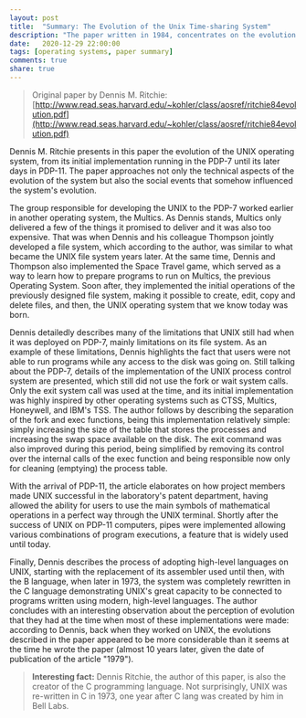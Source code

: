 ```yaml
---
layout: post
title:  "Summary: The Evolution of the Unix Time-sharing System"
description: "The paper written in 1984, concentrates on the evolution of UNIX file system, the process-control mechanism, and the idea of pipelined commands."
date:   2020-12-29 22:00:00
tags: [operating systems, paper summary]
comments: true
share: true
---
```


> Original paper by Dennis M. Ritchie: [http://www.read.seas.harvard.edu/~kohler/class/aosref/ritchie84evolution.pdf](http://www.read.seas.harvard.edu/~kohler/class/aosref/ritchie84evolution.pdf)

Dennis M. Ritchie presents in this paper the evolution of the UNIX operating system, from its initial implementation running in the PDP-7 until its later days in PDP-11. The paper approaches not only the technical aspects of the evolution of the system but also the social events that somehow influenced the system's evolution.

The group responsible for developing the UNIX to the PDP-7 worked earlier in another operating system, the Multics. As Dennis stands, Multics only delivered a few of the things it promised to deliver and it was also too expensive. That was when Dennis and his colleague Thompson jointly developed a file system, which according to the author, was similar to what became the UNIX file system years later. At the same time, Dennis and Thompson also implemented the Space Travel game, which served as a way to learn how to prepare programs to run on Multics, the previous Operating System. Soon after, they implemented the initial operations of the previously designed file system, making it possible to create, edit, copy and delete files, and then, the UNIX operating system that we know today was born.

Dennis detailedly describes many of the limitations that UNIX still had when it was deployed on PDP-7, mainly limitations on its file system. As an example of these limitations, Dennis highlights the fact that users were not able to run programs while any access to the disk was going on. Still talking about the PDP-7, details of the implementation of the UNIX process control system are presented, which still did not use the fork or wait system calls. Only the exit system call was used at the time, and its initial implementation was highly inspired by other operating systems such as CTSS, Multics, Honeywell, and IBM's TSS. The author follows by describing the separation of the fork and exec functions, being this implementation relatively simple: simply increasing the size of the table that stores the processes and increasing the swap space available on the disk. The exit command was also improved during this period, being simplified by removing its control over the internal calls of the exec function and being responsible now only for cleaning (emptying) the process table.

With the arrival of PDP-11, the article elaborates on how project members made UNIX successful in the laboratory's patent department, having allowed the ability for users to use the main symbols of mathematical operations in a perfect way through the UNIX terminal. Shortly after the success of UNIX on PDP-11 computers, pipes were implemented allowing various combinations of program executions, a feature that is widely used until today.

Finally, Dennis describes the process of adopting high-level languages on UNIX, starting with the replacement of its assembler used until then, with the B language, when later in 1973, the system was completely rewritten in the C language demonstrating UNIX's great capacity to be connected to programs written using modern, high-level languages. The author concludes with an interesting observation about the perception of evolution that they had at the time when most of these implementations were made: according to Dennis, back when they worked on UNIX, the evolutions described in the paper appeared to be more considerable than it seems at the time he wrote the paper (almost 10 years later, given the date of publication of the article "1979").

> **Interesting fact:** Dennis Ritchie, the author of this paper, is also the creator of the C programming language. Not surprisingly, UNIX was re-written in C in 1973, one year after C lang was created by him in Bell Labs.

